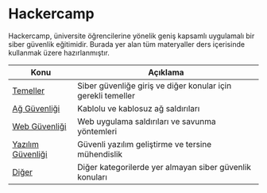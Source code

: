# Hackercamp

Hackercamp, üniversite öğrencilerine yönelik geniş kapsamlı uygulamalı bir siber güvenlik eğitimidir. Burada yer alan tüm materyaller ders içerisinde kullanmak üzere hazırlanmıştır.

Konu | Açıklama
---- | -----------
[Temeller](temeller/README.md) | Siber güvenliğe giriş ve diğer konular için gerekli temeller
[Ağ Güvenliği](ag-guvenligi/README.md) | Kablolu ve kablosuz ağ saldırıları
[Web Güvenliği](web-guvenligi/README.md) | Web uygulama saldırıları ve savunma yöntemleri
[Yazılım Güvenliği](web-guvenligi/README.md) | Güvenli yazılım geliştirme ve tersine mühendislik
[Diğer](diger/README.md) | Diğer kategorilerde yer almayan siber güvenlik konuları
